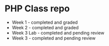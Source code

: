 # PHP Class repo
* Week 1 - completed and graded
* Week 2 - completed and graded
* Week 3 Lab - completed and pending review
* Week 3 - completed and pending review